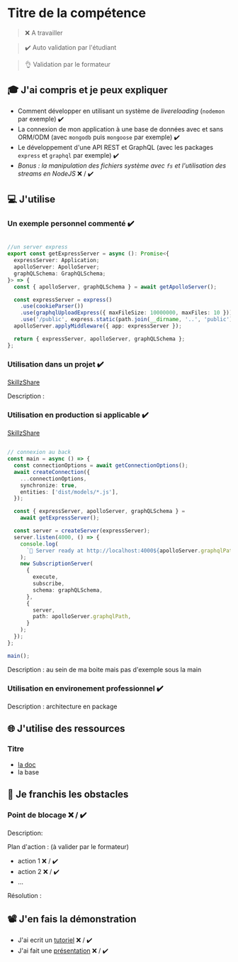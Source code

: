 # Titre de la compétence

> ❌ A travailler

> ✔️ Auto validation par l'étudiant

> 👌 Validation par le formateur

## 🎓 J'ai compris et je peux expliquer

- Comment développer en utilisant un système de *livereloading* (`nodemon` par exemple) ✔️
- La connexion de mon application à une base de données avec et sans ORM/ODM (avec `mongodb` puis `mongoose` par exemple) ✔️
- Le développement d'une API REST et GraphQL (avec les packages `express` et `graphql` par exemple)  ✔️
- *Bonus : la manipulation des fichiers système avec `fs` et l'utilisation des streams en NodeJS* ❌ / ✔️

## 💻 J'utilise

### Un exemple personnel commenté  ✔️

```ts

//un server express
export const getExpressServer = async (): Promise<{
  expressServer: Application;
  apolloServer: ApolloServer;
  graphQLSchema: GraphQLSchema;
}> => {
  const { apolloServer, graphQLSchema } = await getApolloServer();

  const expressServer = express()
    .use(cookieParser())
    .use(graphqlUploadExpress({ maxFileSize: 10000000, maxFiles: 10 }))
    .use('/public', express.static(path.join(__dirname, '..', 'public')));
  apolloServer.applyMiddleware({ app: expressServer });

  return { expressServer, apolloServer, graphQLSchema };
};

```

### Utilisation dans un projet  ✔️

[SkillzShare](https://github.com/WildCodeSchool/2020-11-wns-remote2-groupe5-projet)

Description :

### Utilisation en production si applicable ✔️

[SkillzShare](https://skillzshare.wns.wilders.dev/)

```ts

// connexion au back
const main = async () => {
  const connectionOptions = await getConnectionOptions();
  await createConnection({
    ...connectionOptions,
    synchronize: true,
    entities: ['dist/models/*.js'],
  });

  const { expressServer, apolloServer, graphQLSchema } =
    await getExpressServer();

  const server = createServer(expressServer);
  server.listen(4000, () => {
    console.log(
      `🚀 Server ready at http://localhost:4000${apolloServer.graphqlPath}`
    );
    new SubscriptionServer(
      {
        execute,
        subscribe,
        schema: graphQLSchema,
      },
      {
        server,
        path: apolloServer.graphqlPath,
      }
    );
  });
};

main();

```

Description : au sein de ma boite mais pas d'exemple sous la main

### Utilisation en environement professionnel ✔️

Description : architecture en package

## 🌐 J'utilise des ressources

### Titre

- [la doc](http://expressjs.com/fr/4x/api.html#res)
- la base

## 🚧 Je franchis les obstacles

### Point de blocage ❌ / ✔️

Description:

Plan d'action : (à valider par le formateur)

- action 1 ❌ / ✔️
- action 2 ❌ / ✔️
- ...

Résolution :

## 📽️ J'en fais la démonstration

- J'ai ecrit un [tutoriel](...) ❌ / ✔️
- J'ai fait une [présentation](...) ❌ / ✔️
